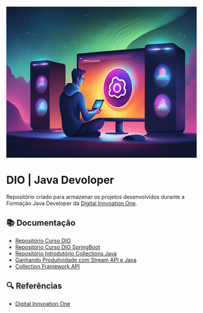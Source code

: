 <p align="center">
  <img width="600" height="400" src=".github/assets/Banner.jpg">
</p>

# DIO | Java Devoloper 

Repositório criado para armazenar os projetos desenvolvidos 
durante a Formação Java Developer da [Digital Innvoation One](https://www.dio.me).

## 📚 Documentação
- [Repositório Curso DIO](https://github.com/digitalinnovationone/trilha-java-basico)
- [Repositório Curso DIO SpringBoot](https://github.com/digitalinnovationone/dio-springboot)
- [Repositório Introdutório Collections Java](https://github.com/cami-la/curso-dio-intro-collections)
- [Ganhando Produtividade com Stream API e Java](https://github.com/digitalinnovationone/ganhando_produtividade_com_Stream_API_Java)
- [Collection Framework API](https://github.com/cami-la/collections-java-api-2023)

## 🔍 Referências
- [Digital Innvoation One](https://www.dio.me)
